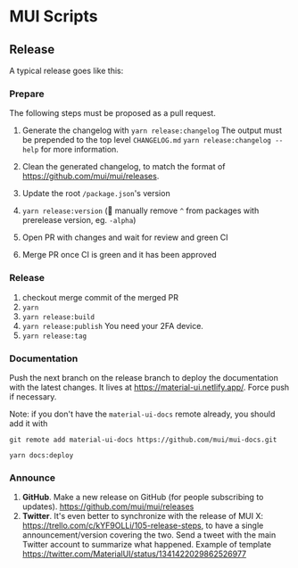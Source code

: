 # MUI Scripts

## Release

A typical release goes like this:

### Prepare

The following steps must be proposed as a pull request.

1. Generate the changelog with `yarn release:changelog`
   The output must be prepended to the top level `CHANGELOG.md`
   `yarn release:changelog --help` for more information.

1. Clean the generated changelog, to match the format of https://github.com/mui/mui/releases.
1. Update the root `/package.json`'s version
1. `yarn release:version` (🔔 manually remove `^` from packages with prerelease version, eg. `-alpha`)
1. Open PR with changes and wait for review and green CI
1. Merge PR once CI is green and it has been approved

### Release

1. checkout merge commit of the merged PR
1. `yarn`
1. `yarn release:build`
1. `yarn release:publish`
   You need your 2FA device.
1. `yarn release:tag`

### Documentation

Push the next branch on the release branch to deploy the documentation with the latest changes. It lives at https://material-ui.netlify.app/. Force push if necessary.

Note: if you don't have the `material-ui-docs` remote already, you should add it with

```
git remote add material-ui-docs https://github.com/mui/mui-docs.git
```

```
yarn docs:deploy
```

### Announce

1. **GitHub**. Make a new release on GitHub (for people subscribing to updates). https://github.com/mui/mui/releases
1. **Twitter**. It's even better to synchronize with the release of MUI X: https://trello.com/c/kYF9OLLi/105-release-steps, to have a single announcement/version covering the two.
   Send a tweet with the main Twitter account to summarize what happened.
   Example of template https://twitter.com/MaterialUI/status/1341422029862526977
